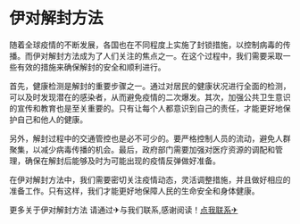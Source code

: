 # 伊对解封方法

随着全球疫情的不断发展，各国也在不同程度上实施了封锁措施，以控制病毒的传播。而伊对解封方法成为了人们关注的焦点之一。在这个过程中，我们需要采取一些有效的措施来确保解封的安全和顺利进行。

首先，健康检测是解封的重要步骤之一。通过对居民的健康状况进行全面的检测，可以及时发现潜在的感染者，从而避免疫情的二次爆发。其次，加强公共卫生意识的宣传和教育也是至关重要的。只有让每个人都意识到自己的责任，才能更好地保护自己和他人的健康。

另外，解封过程中的交通管控也是必不可少的。要严格控制人员的流动，避免人群聚集，以减少病毒传播的机会。最后，政府部门需要加强对医疗资源的调配和管理，确保在解封后能够及时为可能出现的疫情反弹做好准备。

在伊对解封方法中，我们需要密切关注疫情动态，灵活调整措施，并且做好相应的准备工作。只有这样，我们才能更好地保障人民的生命安全和身体健康。

更多关于伊对解封方法 请通过✈与我们联系,感谢阅读！[点我联系✈](https://wiki.G208.com)